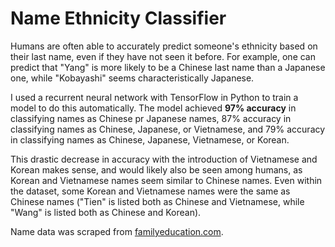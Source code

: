 # Name Ethnicity Classifier

Humans are often able to accurately predict someone's ethnicity based on their last name, even if they have not seen it before. For example, one can predict that "Yang" is more likely to be a Chinese last name than a Japanese one, while "Kobayashi" seems characteristically Japanese. 

I used a recurrent neural network with TensorFlow in Python to train a model to do this automatically. The model achieved **97% accuracy** in classifying names as Chinese pr Japanese names, 87% accuracy in classifying names as Chinese, Japanese, or Vietnamese, and 79% accuracy in classifying names as Chinese, Japanese, Vietnamese, or Korean. 

This drastic decrease in accuracy with the introduction of Vietnamese and Korean makes sense, and would likely also be seen among humans, as Korean and Vietnamese names seem similar to Chinese names. Even within the dataset, some Korean and Vietnamese names were the same as Chinese names ("Tien" is listed both as Chinese and Vietnamese, while "Wang" is listed both as Chinese and Korean).

Name data was scraped from [familyeducation.com](https://www.familyeducation.com/baby-names/browse-origin/surname).
